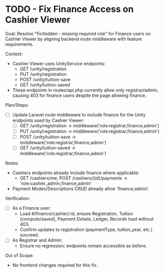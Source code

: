 # TODO - Fix Finance Access on Cashier Viewer

Goal: Resolve "Forbidden - missing required role" for Finance users on Cashier Viewer by aligning backend route middleware with feature requirements.

Context:
- Cashier Viewer uses UnityService endpoints:
  - GET /unity/registration
  - PUT /unity/registration
  - POST /unity/tuition-save
  - GET /unity/tuition-saved
- These endpoints in routes/api.php currently allow only registrar/admin, causing 403 for finance users despite the page allowing finance.

Plan/Steps:
- [ ] Update Laravel route middleware to include finance for the Unity endpoints used by Cashier Viewer:
  - [ ] GET /unity/registration → middleware('role:registrar,finance,admin')
  - [ ] PUT /unity/registration → middleware('role:registrar,finance,admin')
  - [ ] POST /unity/tuition-save → middleware('role:registrar,finance,admin')
  - [ ] GET /unity/tuition-saved → middleware('role:registrar,finance,admin')

Notes:
- Cashiers endpoints already include finance where applicable:
  - GET /cashiers/me, POST /cashiers/{id}/payments → 'role:cashier_admin,finance,admin'
- Payment Modes/Descriptions CRUD already allow 'finance,admin'.

Verification:
- [ ] As a Finance user:
  - Load #/finance/cashier/:id; ensure Registration, Tuition (compute/saved), Payment Details, Ledger, Records load without 403.
  - Confirm updates to registration (paymentType, tuition_year, etc.) succeed.
- [ ] As Registrar and Admin:
  - Ensure no regression; endpoints remain accessible as before.

Out of Scope:
- No frontend changes required for this fix.
